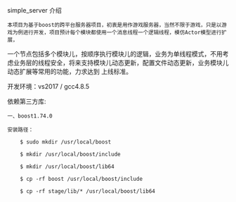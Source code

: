 simple_server
介绍
	
	本项目为基于boost的跨平台服务器项目，初衷是用作游戏服务器，当然不限于游戏，只是以游戏为例进行开发，项目预计每个模块都使用一个消息线程一个逻辑线程，模仿Actor模型进行扩展，
一个节点包括多个模块儿，按顺序执行模块儿的逻辑，业务为单线程模式，不用考虑业务层的线程安全，将来支持模块儿动态更新，配置文件动态更新，业务模块儿动态扩展等常用的功能，力求达到
上线标准。

开发环境：vs2017 / gcc4.8.5

依赖第三方库:

	一、boost1.74.0

	安装路径：
	
		$ sudo mkdir /usr/local/boost
		
		$ mkdir /usr/local/boost/include
		
		$ mkdir /usr/local/boost/lib64
		
		$ cp -rf boost /usr/local/boost/include
		
		$ cp -rf stage/lib/* /usr/local/boost/lib64
		